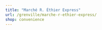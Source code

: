 ```yaml
---
title: "Marché R. Éthier Express"
url: /grenville/marche-r-ethier-express/
shop: convenience
---
```

